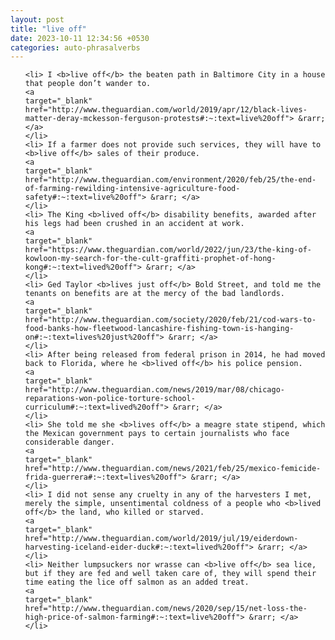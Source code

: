 ```yaml
---
layout: post
title: "live off"
date: 2023-10-11 12:34:56 +0530
categories: auto-phrasalverbs
---
```

<ol>

    <li> I <b>live off</b> the beaten path in Baltimore City in a house that people don’t wander to.
    <a 
    target="_blank" 
    href="http://www.theguardian.com/world/2019/apr/12/black-lives-matter-deray-mckesson-ferguson-protests#:~:text=live%20off"> &rarr; </a>
    </li>
    <li> If a farmer does not provide such services, they will have to <b>live off</b> sales of their produce.
    <a 
    target="_blank" 
    href="http://www.theguardian.com/environment/2020/feb/25/the-end-of-farming-rewilding-intensive-agriculture-food-safety#:~:text=live%20off"> &rarr; </a>
    </li>
    <li> The King <b>lived off</b> disability benefits, awarded after his legs had been crushed in an accident at work.
    <a 
    target="_blank" 
    href="https://www.theguardian.com/world/2022/jun/23/the-king-of-kowloon-my-search-for-the-cult-graffiti-prophet-of-hong-kong#:~:text=lived%20off"> &rarr; </a>
    </li>
    <li> Ged Taylor <b>lives just off</b> Bold Street, and told me the tenants on benefits are at the mercy of the bad landlords.
    <a 
    target="_blank" 
    href="http://www.theguardian.com/society/2020/feb/21/cod-wars-to-food-banks-how-fleetwood-lancashire-fishing-town-is-hanging-on#:~:text=lives%20just%20off"> &rarr; </a>
    </li>
    <li> After being released from federal prison in 2014, he had moved back to Florida, where he <b>lived off</b> his police pension.
    <a 
    target="_blank" 
    href="http://www.theguardian.com/news/2019/mar/08/chicago-reparations-won-police-torture-school-curriculum#:~:text=lived%20off"> &rarr; </a>
    </li>
    <li> She told me she <b>lives off</b> a meagre state stipend, which the Mexican government pays to certain journalists who face considerable danger.
    <a 
    target="_blank" 
    href="http://www.theguardian.com/news/2021/feb/25/mexico-femicide-frida-guerrera#:~:text=lives%20off"> &rarr; </a>
    </li>
    <li> I did not sense any cruelty in any of the harvesters I met, merely the simple, unsentimental coldness of a people who <b>lived off</b> the land, who killed or starved.
    <a 
    target="_blank" 
    href="http://www.theguardian.com/world/2019/jul/19/eiderdown-harvesting-iceland-eider-duck#:~:text=lived%20off"> &rarr; </a>
    </li>
    <li> Neither lumpsuckers nor wrasse can <b>live off</b> sea lice, but if they are fed and well taken care of, they will spend their time eating the lice off salmon as an added treat.
    <a 
    target="_blank" 
    href="http://www.theguardian.com/news/2020/sep/15/net-loss-the-high-price-of-salmon-farming#:~:text=live%20off"> &rarr; </a>
    </li>